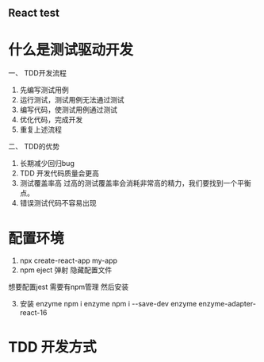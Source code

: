 ## React test

# 什么是测试驱动开发

一、 TDD开发流程

1. 先编写测试用例
2. 运行测试，测试用例无法通过测试
3. 编写代码，使测试用例通过测试
4. 优化代码，完成开发
5. 重复上述流程

二、 TDD的优势

1. 长期减少回归bug
2. TDD 开发代码质量会更高
3. 测试覆盖率高
过高的测试覆盖率会消耗非常高的精力，我们要找到一个平衡点。
4. 错误测试代码不容易出现


# 配置环境

1. npx create-react-app my-app
2. npm eject 弹射 隐藏配置文件

想要配置jest 需要有npm管理 然后安装

3. 安装 enzyme 
npm i enzyme
npm i --save-dev enzyme enzyme-adapter-react-16


# TDD 开发方式


<!-- // import Enzyme, { shallow } from 'enzyme';
// import Adapter from 'enzyme-adapter-react-16';
// import React from 'react'
// import App from './App';

// Enzyme.configure({ adapter: new Adapter() });
// test('renders learn react link', () => {
//     // 通过这种方式我们可以对dom进行一个测试
//     // react-dom-render提供了一些包装 从而让我们可以更灵活得进行测试
//     // const div = document.createElement('div');
//     // ReactDOM.render(<App />, div);
//     // const container = div.getElementsByClassName('App');
//     // expect(container.length).toBe(2); 
//     const wrapper = shallow(<App />)  // 相对于shallow 有一个mount 是全渲染。 当app组件有子组件时会全部渲染。
//     expect(wrapper).toMatchSnapshot(); // 生成快照  当页面非常重要不能改的时候就可以用这个，一旦更改就通不过测试 如果真的需要改就 按u 更新快照
//     // shallow会把app组件完整渲染，内部的渲染只用标签代替。
//     // 因为它只关注当前组件，所以渲染速度会非常快。 当我们做单元测试的时候，就可以用这种浅渲染。
//     // expect(wrapper.find('[data-test="container"]').length).toBe(1);  
//     // console.log(wrapper.debug()) // 调试，可以展示代码
//     // expect(wrapper.find('[data-test="container"]').prop('title')).toBe('dell lee');
//     // expect(wrapper.find('[data-test="container"]')).toExist();
//     // expect(wrapper.find('[data-test="container"]')).toHaveProp('title', 'dell lee'); // 判断属性 和属性值 
//   }); -->
